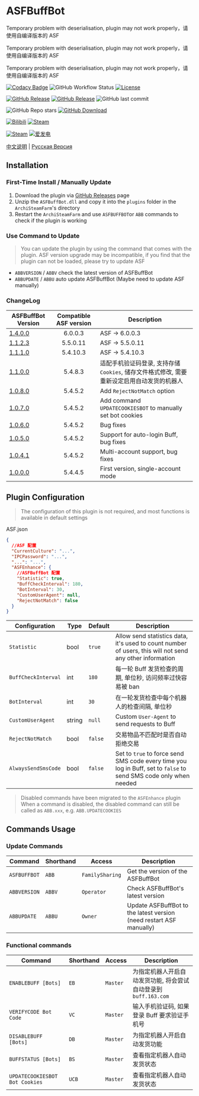 # ASFBuffBot

Temporary problem with deserialisation, plugin may not work properly，请使用自编译版本的 ASF

Temporary problem with deserialisation, plugin may not work properly，请使用自编译版本的 ASF

Temporary problem with deserialisation, plugin may not work properly，请使用自编译版本的 ASF

[![Codacy Badge](https://app.codacy.com/project/badge/Grade/28d15406751f42f499e2f53fde5bb808)](https://www.codacy.com/gh/chr233/ASFBuffBot/dashboard)
![GitHub Workflow Status](https://img.shields.io/github/actions/workflow/status/chr233/ASFBuffBot/autobuild.yml?logo=github)
[![License](https://img.shields.io/github/license/chr233/ASFBuffBot?logo=apache)](https://github.com/chr233/ASFBuffBot/blob/master/license)

[![GitHub Release](https://img.shields.io/github/v/release/chr233/ASFBuffBot?logo=github)](https://github.com/chr233/ASFBuffBot/releases)
[![GitHub Release](https://img.shields.io/github/v/release/chr233/ASFBuffBot?include_prereleases&label=pre-release&logo=github)](https://github.com/chr233/ASFBuffBot/releases)
![GitHub last commit](https://img.shields.io/github/last-commit/chr233/ASFBuffBot?logo=github)

![GitHub Repo stars](https://img.shields.io/github/stars/chr233/ASFBuffBot?logo=github)
[![GitHub Download](https://img.shields.io/github/downloads/chr233/ASFBuffBot/total?logo=github)](https://img.shields.io/github/v/release/chr233/ASFBuffBot)

[![Bilibili](https://img.shields.io/badge/bilibili-Chr__-00A2D8.svg?logo=bilibili)](https://space.bilibili.com/5805394)
[![Steam](https://img.shields.io/badge/steam-Chr__-1B2838.svg?logo=steam)](https://steamcommunity.com/id/Chr_)

[![Steam](https://img.shields.io/badge/steam-donate-1B2838.svg?logo=steam)](https://steamcommunity.com/tradeoffer/new/?partner=221260487&token=xgqMgL-i)
[![爱发电](https://img.shields.io/badge/爱发电-chr__-ea4aaa.svg?logo=github-sponsors)](https://afdian.net/@chr233)

[中文说明](README.md) | [Русская Версия](README.ru.md)

## Installation

### First-Time Install / Manually Update

1. Download the plugin via [GitHub Releases](https://github.com/chr233/ASFBuffBot/releases) page
2. Unzip the `ASFBuffBot.dll` and copy it into the `plugins` folder in the `ArchiSteamFarm`'s directory
3. Restart the `ArchiSteamFarm` and use `ASFBUFFBOT`or `ABB` commands to check if the plugin is working

### Use Command to Update

> You can update the plugin by using the command that comes with the plugin.
> ASF version upgrade may be incompatible, if you find that the plugin can not be loaded, please try to update ASF

- `ABBVERSION` / `ABBV` check the latest version of ASFBuffBot
- `ABBUPDATE` / `ABBU` auto update ASFBuffBot (Maybe need to update ASF manually)

### ChangeLog

| ASFBuffBot Version                                                   | Compatible ASF version | Description                                                                                |
| -------------------------------------------------------------------- | :--------------------: | ------------------------------------------------------------------------------------------ |
| [1.4.0.0](https://github.com/chr233/ASFBuffBot/releases/tag/1.4.0.0) |        6.0.0.3         | ASF -> 6.0.0.3                                                                             |
| [1.1.2.3](https://github.com/chr233/ASFBuffBot/releases/tag/1.1.2.3) |        5.5.0.11        | ASF -> 5.5.0.11                                                                            |
| [1.1.1.0](https://github.com/chr233/ASFBuffBot/releases/tag/1.1.1.0) |        5.4.10.3        | ASF -> 5.4.10.3                                                                            |
| [1.1.0.0](https://github.com/chr233/ASFBuffBot/releases/tag/1.1.0.0) |        5.4.8.3         | 适配手机验证码登录, 支持存储 `Cookies`, 储存文件格式修改, 需要重新设定启用自动发货的机器人 |
| [1.0.8.0](https://github.com/chr233/ASFBuffBot/releases/tag/1.0.8.0) |        5.4.5.2         | Add `RejectNotMatch` option                                                                |
| [1.0.7.0](https://github.com/chr233/ASFBuffBot/releases/tag/1.0.7.0) |        5.4.5.2         | Add command `UPDATECOOKIESBOT` to manually set bot cookies                                 |
| [1.0.6.0](https://github.com/chr233/ASFBuffBot/releases/tag/1.0.6.0) |        5.4.5.2         | Bug fixes                                                                                  |
| [1.0.5.0](https://github.com/chr233/ASFBuffBot/releases/tag/1.0.5.0) |        5.4.5.2         | Support for auto-login Buff, bug fixes                                                     |
| [1.0.4.1](https://github.com/chr233/ASFBuffBot/releases/tag/1.0.4.1) |        5.4.5.2         | Multi-account support, bug fixes                                                           |
| [1.0.0.0](https://github.com/chr233/ASFBuffBot/releases/tag/1.0.0.0) |        5.4.4.5         | First version, single-account mode                                                         |

## Plugin Configuration

> The configuration of this plugin is not required, and most functions is available in default settings

ASF.json

```json
{
  //ASF 配置
  "CurrentCulture": "...",
  "IPCPassword": "...",
  "...": "...",
  "ASFEnhance": {
    //ASFBuffBot 配置
    "Statistic": true,
    "BuffCheckInterval": 180,
    "BotInterval": 30,
    "CustomUserAgent": null,
    "RejectNotMatch": false
  }
}
```

| Configuration       | Type   | Default | Description                                                                                                       |
| ------------------- | ------ | ------- | ----------------------------------------------------------------------------------------------------------------- |
| `Statistic`         | bool   | `true`  | Allow send statistics data, it's used to count number of users, this will not send any other information          |
| `BuffCheckInterval` | int    | `180`   | 每一轮 Buff 发货检查的周期, 单位秒, 访问频率过快容易被 ban                                                        |
| `BotInterval`       | int    | `30`    | 在一轮发货检查中每个机器人的检查间隔, 单位秒                                                                      |
| `CustomUserAgent`   | string | `null`  | Custom `User-Agent` to send requests to Buff                                                                      |
| `RejectNotMatch`    | bool   | `false` | 交易物品不匹配时是否自动拒绝交易                                                                                  |
| `AlwaysSendSmsCode` | bool   | `false` | Set to `true` to force send SMS code every time you log in Buff, set to `false` to send SMS code only when needed |

> Disabled commands have been migrated to the `ASFEnhance` plugin
> When a command is disabled, the disabled command can still be called as `ABB.xxx`, e.g. `ABB.UPDATECOOKIES`

## Commands Usage

### Update Commands

| Command      | Shorthand | Access          | Description                                                         |
| ------------ | --------- | --------------- | ------------------------------------------------------------------- |
| `ASFBUFFBOT` | `ABB`     | `FamilySharing` | Get the version of the ASFBuffBot                                   |
| `ABBVERSION` | `ABBV`    | `Operator`      | Check ASFBuffBot's latest version                                   |
| `ABBUPDATE`  | `ABBU`    | `Owner`         | Update ASFBuffBot to the latest version (need restart ASF manually) |

### Functional commands

| Command                        | Shorthand | Access   | Description                                                     |
| ------------------------------ | --------- | -------- | --------------------------------------------------------------- |
| `ENABLEBUFF [Bots]`            | `EB`      | `Master` | 为指定机器人开启自动发货功能, 将会尝试自动登录到 `buff.163.com` |
| `VERIFYCODE Bot Code`          | `VC`      | `Master` | 输入手机验证码, 如果登录 Buff 要求验证手机号                    |
| `DISABLEBUFF [Bots]`           | `DB`      | `Master` | 为指定机器人开启自动发货功能                                    |
| `BUFFSTATUS [Bots]`            | `BS`      | `Master` | 查看指定机器人自动发货状态                                      |
| `UPDATECOOKIESBOT Bot Cookies` | `UCB`     | `Master` | 查看指定机器人自动发货状态                                      |
